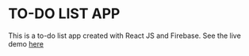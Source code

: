 # TO-DO LIST APP

This is a to-do list app created with React JS and Firebase.
See the live demo [here](https://task-app-ms.web.app)

